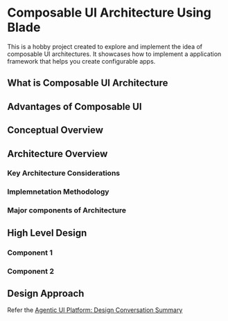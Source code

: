 # Composable UI Architecture Using Blade

This is a hobby project created to explore and implement the idea of composable UI architectures. It showcases how to implement a application framework that helps you create configurable apps.

## What is Composable UI Architecture

## Advantages of Composable UI

## Conceptual Overview

## Architecture Overview

### Key Architecture Considerations

### Implemnetation Methodology

### Major components of Architecture

## High Level Design

### Component 1

### Component 2

## Design Approach

Refer the [Agentic UI Platform: Design Conversation Summary](AgenticUIPlatformDesign.md)
